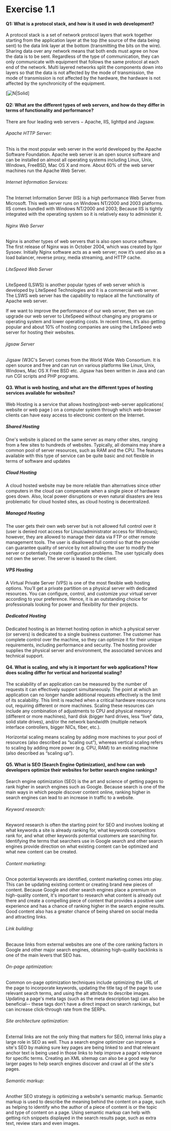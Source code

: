 # Exercise 1.1 

#### Q1:  What is a protocol stack, and how is it used in web development?

A protocol stack is a set of network protocol layers that work together starting from the application layer at the top (the source of the data being sent) to the data link layer at the bottom (transmitting the bits on the wire).
Sharing data over any network means that both ends must agree on how the data is to be sent. Regardless of the type of communication, they can only communicate with equipment that follows the same protocol at each end of the network. Multi layered networks split the components down into layers so that the data is not affected by the mode of transmission, the mode of transmission is not affected by the hardware, the hardware is not affected by the synchronicity of the equipment.

[![N|Solid](https://www.w3.org/People/Frystyk/thesis/tcp.gif)]

#### Q2:  What are the different types of web servers, and how do they differ in terms of functionality and performance?
There are four leading web servers − Apache, IIS, lighttpd and Jagsaw.

###### Apache HTTP Server: 
This is the most popular web server in the world developed by the Apache Software Foundation. Apache web server is an open source software and can be installed on almost all operating systems including Linux, Unix, Windows, FreeBSD, Mac OS X and more. About 60% of the web server machines run the Apache Web Server.

###### Internet Information Services: 
The Internet Information Server (IIS) is a high performance Web Server from Microsoft. This web server runs on Windows NT/2000 and 2003 platforms. IIS comes bundled with Windows NT/2000 and 2003; Because IIS is tightly integrated with the operating system so it is relatively easy to administer it.

###### Nginx Web Server
Nginx is another types of web servers that is also open source software. The first release of Nginx was in October 2004, which was created by Igor Sysoev. Initially Nginx software acts as a web server; now it’s used also as a load balancer, reverse proxy, media streaming, and HTTP cache.

###### LiteSpeed Web Server
LiteSpeed (LSWS) is another popular types of web server which is developed by LiteSpeed Technologies and it is a commercial web server. The LSWS web server has the capability to replace all the functionality of Apache web server.

If we want to improve the performance of our web server, then we can upgrade our web server to LiteSpeed without changing any programs or operating system and lower operating costs. In recent times, it’s also getting popular and about 10% of hosting companies are using the LiteSpeed web server for hosting their websites.

###### jigsaw Server

Jigsaw (W3C's Server) comes from the World Wide Web Consortium. It is open source and free and can run on various platforms like Linux, Unix, Windows, Mac OS X Free BSD etc. Jigsaw has been written in Java and can run CGI scripts and PHP programs.

#### Q3. What is web hosting, and what are the different types of hosting services available for websites?
Web Hosting is a service that allows hosting/post-web-server applications( website or web page ) on a computer system through which web-browser clients can have easy access to electronic content on the Internet.

##### Shared Hosting
One's website is placed on the same server as many other sites, ranging from a few sites to hundreds of websites. Typically, all domains may share a common pool of server resources, such as RAM and the CPU. The features available with this type of service can be quite basic and not flexible in terms of software and updates
##### Cloud Hosting
A cloud hosted website may be more reliable than alternatives since other computers in the cloud can compensate when a single piece of hardware goes down. Also, local power disruptions or even natural disasters are less problematic for cloud hosted sites, as cloud hosting is decentralized.
##### Managed Hosting
The user gets their own web server but is not allowed full control over it (user is denied root access for Linux/administrator access for Windows); however, they are allowed to manage their data via FTP or other remote management tools. The user is disallowed full control so that the provider can guarantee quality of service by not allowing the user to modify the server or potentially create configuration problems. The user typically does not own the server. The server is leased to the client.
##### VPS Hosting
A Virtual Private Server (VPS) is one of the most flexible web hosting options. You’ll get a private partition on a physical server with dedicated resources. You can configure, control, and customize your virtual server according to your preference. Hence, it is an outstanding choice for professionals looking for power and flexibility for their projects.
##### Dedicated Hosting
Dedicated hosting is an Internet hosting option in which a physical server (or servers) is dedicated to a single business customer. The customer has complete control over the machine, so they can optimize it for their unique requirements, including performance and security. The hosting provider supplies the physical server and environment, the associated services and technical support.

#### Q4. What is scaling, and why is it important for web applications? How does scaling differ for vertical and horizontal scaling?
The scalability of an application can be measured by the number of requests it can effectively support simultaneously. The point at which an application can no longer handle additional requests effectively is the limit of its scalability. This limit is reached when a critical hardware resource runs out, requiring different or more machines. Scaling these resources can include any combination of adjustments to CPU and physical memory (different or more machines), hard disk (bigger hard drives, less “live” data, solid state drives), and/or the network bandwidth (multiple network interface controllers, bigger NICs, fiber, etc.).

Horizontal scaling means scaling by adding more machines to your pool of resources (also described as “scaling out”), whereas vertical scaling refers to scaling by adding more power (e.g. CPU, RAM) to an existing machine (also described as “scaling up”).

#### Q5. What is SEO (Search Engine Optimization), and how can web developers optimize their websites for better search engine rankings?
Search engine optimization (SEO) is the art and science of getting pages to rank higher in search engines such as Google. Because search is one of the main ways in which people discover content online, ranking higher in search engines can lead to an increase in traffic to a website.

###### Keyword research: 
Keyword research is often the starting point for SEO and involves looking at what keywords a site is already ranking for, what keywords competitors rank for, and what other keywords potential customers are searching for. Identifying the terms that searchers use in Google search and other search engines provide direction on what existing content can be optimized and what new content can be created.



###### Content marketing: 
Once potential keywords are identified, content marketing comes into play. This can be updating existing content or creating brand new pieces of content. Because Google and other search engines place a premium on high-quality content, it's important to research what content is already out there and create a compelling piece of content that provides a positive user experience and has a chance of ranking higher in the search engine results. Good content also has a greater chance of being shared on social media and attracting links.

###### Link building:
Because links from external websites are one of the core ranking factors in Google and other major search engines, obtaining high-quality backlinks is one of the main levers that SEO has. 

###### On-page optimization:
 Common on-page optimization techniques include optimizing the URL of the page to incorporate keywords, updating the title tag of the page to use relevant search terms, and using the alt attribute to describe images. Updating a page's meta tags (such as the meta description tag) can also be beneficial-- these tags don't have a direct impact on search rankings, but can increase click-through rate from the SERPs.

###### Site architecture optimization:
External links are not the only thing that matters for SEO, internal links play a large role in SEO as well. Thus a search engine optimizer can improve a site's SEO by making sure key pages are being linked to and that relevant anchor text is being used in those links to help improve a page's relevance for specific terms. Creating an XML sitemap can also be a good way for larger pages to help search engines discover and crawl all of the site's pages.

###### Semantic markup:
Another SEO strategy is optimizing a website's semantic markup. Semantic markup is used to describe the meaning behind the content on a page, such as helping to identify who the author of a piece of content is or the topic and type of content on a page. Using semantic markup can help with getting rich snippets displayed in the search results page, such as extra text, review stars and even images.
